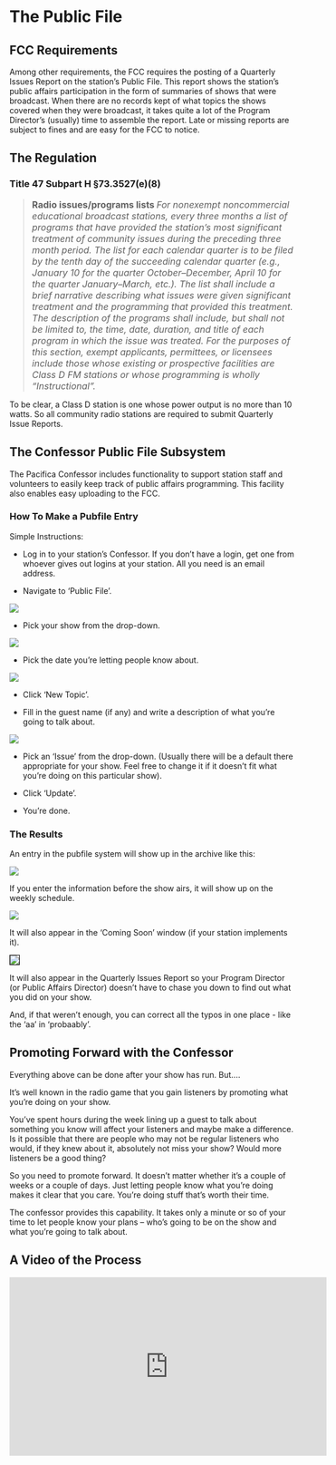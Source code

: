 <!--
---
	title: Public File Enrty
	author: Otis Maclay <omaclay@gmail.com>
	date: Thu Jun  1 17:48:42 CDT 2023
---
-->
<!-- Create formatted output with one of these commands:
	pandoc --toc --standalone --self-contained -f markdown -t html -o pubfile.html  pubfile.md
	pandoc --toc --standalone --self-contained -f markdown -t latex -o pubfile.pdf pubfile.md
-->

# The Public File #

## FCC Requirements ##

Among other requirements, the FCC requires the posting of a Quarterly Issues
Report on the station&rsquo;s Public File. This report shows the station&rsquo;s
public affairs participation in the form of summaries of shows that were
broadcast. When there are no records kept of what topics the shows covered when
they were broadcast, it takes quite a lot of the Program Director&rsquo;s
(usually) time to assemble the report. Late or missing reports are subject to
fines and are easy for the FCC to notice.

## The Regulation ##

### Title 47 Subpart H &sect;73.3527(e)(8) ###

><span style="font-size:12pt; font-weight:bold;">Radio issues/programs lists </span> <span style="font-size:12pt;font-style:italic;"> For nonexempt noncommercial educational broadcast stations, every three months a list of programs that have provided the station&rsquo;s most significant treatment of community issues during the preceding three month period. The list for each calendar quarter is to be filed by the tenth day of the succeeding calendar quarter (e.g., January 10 for the quarter October–December, April 10 for the quarter January–March, etc.). The list shall include a brief narrative describing what issues were given significant treatment and the programming that provided this treatment. The description of the programs shall include, but shall not be limited to, the time, date, duration, and title of each program in which the issue was treated. For the purposes of this section, exempt applicants, permittees, or licensees include those whose existing or prospective facilities are Class D FM stations or whose programming is wholly “Instructional”.</span>

To be clear, a Class D station is one whose power output is no more than 10
watts. So all community radio stations are required to submit Quarterly Issue
Reports.

## The Confessor Public File Subsystem ##

The Pacifica Confessor includes functionality to support station staff and
volunteers to easily keep track of public affairs programming. This facility
also enables easy uploading to the FCC.

### How To Make a Pubfile Entry ###

Simple Instructions:

- Log in to your station&rsquo;s Confessor. If you don&rsquo;t have a login, get
  one from whoever gives out logins at your station. All you need is an email
  address.

- Navigate to &lsquo;Public File&rsquo;.

![](assets/user_menu_pubfile.png)

- Pick your show from the drop-down.

![](assets/pubfile_show_select_dropdown.png)

- Pick the date you&rsquo;re letting people know about.

![](assets/pubfile_date_dropdown.png)

- Click &lsquo;New Topic&rsquo;.

- Fill in the guest name (if any) and write a description of what you&rsquo;re
  going to talk about.

![](assets/pubfile_form_filled_out.png)

- Pick an &lsquo;Issue&rsquo; from the drop-down. (Usually there will be a
  default there appropriate for your show. Feel free to change it if it
  doesn&rsquo;t fit what you&rsquo;re doing on this particular show).

- Click &lsquo;Update&rsquo;.

- You&rsquo;re done.

### The Results ###

An entry in the pubfile system will show up in the archive like this:

![](assets/out_agenda_pubentry.png)

If you enter the information before the show airs, it will show up on the weekly
schedule.

![](assets/pubfile_sched_screenshot.png)

It will also appear in the &lsquo;Coming Soon&rsquo; window (if your station
implements it).

<img src="/confessor/assets/comingsoon_fibble_shot.png" style="border:1pt solid black;">

It will also appear in the Quarterly Issues Report so your Program Director (or
Public Affairs Director) doesn&rsquo;t have to chase you down to find out what
you did on your show.

And, if that weren&rsquo;t enough, you can correct all the typos in one place -
like the &lsquo;aa&rsquo; in &lsquo;probaably&rsquo;.

## Promoting Forward with the Confessor ##

Everything above can be done after your show has run. But....

It&rsquo;s well known in the radio game that you gain listeners by promoting
what you&rsquo;re doing on your show.

You&rsquo;ve spent hours during the week lining up a guest to talk about
something you know will affect your listeners and maybe make a difference. Is it
possible that there are people who may not be regular listeners who would, if
they knew about it, absolutely not miss your show? Would more listeners be a
good thing?

So you need to promote forward. It doesn&rsquo;t matter whether it&rsquo;s a
couple of weeks or a couple of days. Just letting people know what you&rsquo;re
doing makes it clear that you care. You&rsquo;re doing stuff that&rsquo;s worth
their time.

The confessor provides this capability. It takes only a minute or so of your
time to let people know your plans – who&rsquo;s going to be on the show and
what you&rsquo;re going to talk about.


## A Video of the Process ##

<iframe width="560" height="315" src="https://www.youtube.com/embed/F3U3_0HiUtw" title="YouTube video player" frameborder="0" allow="accelerometer; autoplay; clipboard-write; encrypted-media; gyroscope; picture-in-picture; web-share" allowfullscreen></iframe>
<!-- https://youtu.be/F3U3_0HiUtw -->
